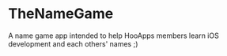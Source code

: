 # TheNameGame
A name game app intended to help HooApps members learn iOS development and each others' names ;)
